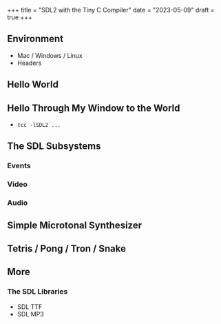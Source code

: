 +++
title = "SDL2 with the Tiny C Compiler"
date = "2023-05-09"
draft = true
+++

## Environment

* Mac / Windows / Linux
* Headers

## Hello World

## Hello Through My Window to the World

* `tcc -lSDL2 ...`

## The SDL Subsystems

### Events

### Video

### Audio

## Simple Microtonal Synthesizer

## Tetris / Pong / Tron / Snake

## More

### The SDL Libraries

* SDL TTF
* SDL MP3
